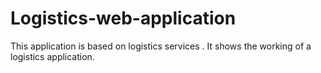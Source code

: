 # Logistics-web-application
This application is based on logistics services . It shows the working of a logistics application.
